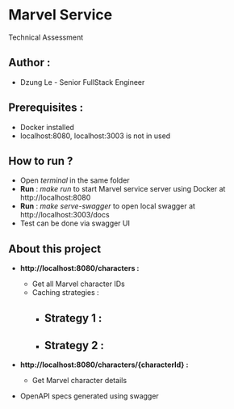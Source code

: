 # Marvel Service
Technical Assessment

## Author :

-   Dzung Le - Senior FullStack Engineer

## Prerequisites : 
-   Docker installed
-   localhost:8080, localhost:3003 is not in used

## How to run ?

-   Open _terminal_ in the same folder
-   **Run** : _make run_ to start Marvel service server using Docker at http://localhost:8080 
-   **Run** : _make serve-swagger_ to open local swagger at http://localhost:3003/docs
-   Test can be done via swagger UI 

## About this project

-   **http://localhost:8080/characters :**
    -   Get all Marvel character IDs 
    -   Caching strategies : 
        - Strategy 1 :
            - 
        - Strategy 2 : 
            - 
    
-   **http://localhost:8080/characters/{characterId} :**
    -   Get Marvel character details 

- OpenAPI specs generated using swagger